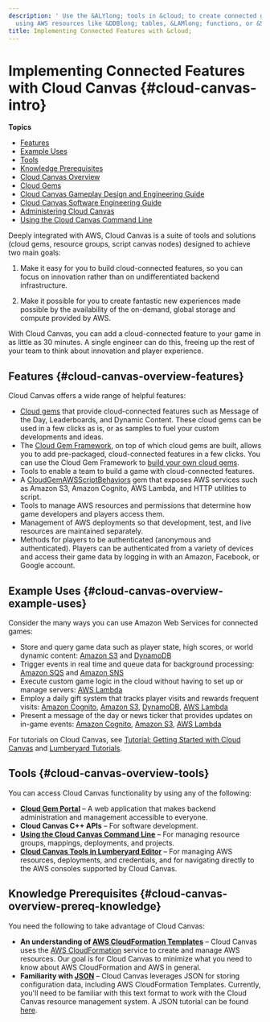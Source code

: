 ```yaml
---
description: ' Use the &ALYlong; tools in &cloud; to create connected gaming experiences
  using AWS resources like &DDBlong; tables, &LAMlong; functions, or &S3; buckets. '
title: Implementing Connected Features with &cloud;
---
```

# Implementing Connected Features with Cloud Canvas {#cloud-canvas-intro}

**Topics**
+ [Features](#cloud-canvas-overview-features)
+ [Example Uses](#cloud-canvas-overview-example-uses)
+ [Tools](#cloud-canvas-overview-tools)
+ [Knowledge Prerequisites](#cloud-canvas-overview-prereq-knowledge)
+ [Cloud Canvas Overview](/docs/userguide/gems/cloud-canvas/overview.md)
+ [Cloud Gems](/docs/userguide/gems/cloud-canvas/s-intro.md)
+ [Cloud Canvas Gameplay Design and Engineering Guide](/docs/userguide/gems/cloud-canvas/game-play-design-guide-intro.md)
+ [Cloud Canvas Software Engineering Guide](/docs/userguide/gems/cloud-canvas/soft-eng-intro.md)
+ [Administering Cloud Canvas](/docs/userguide/gems/cloud-canvas/administering-intro.md)
+ [Using the Cloud Canvas Command Line](/docs/userguide/gems/cloud-canvas/command-line.md)

Deeply integrated with AWS, Cloud Canvas is a suite of tools and solutions \(cloud gems, resource groups, script canvas nodes\) designed to achieve two main goals:

1. Make it easy for you to build cloud\-connected features, so you can focus on innovation rather than on undifferentiated backend infrastructure\.

1. Make it possible for you to create fantastic new experiences made possible by the availability of the on\-demand, global storage and compute provided by AWS\.

With Cloud Canvas, you can add a cloud\-connected feature to your game in as little as 30 minutes\. A single engineer can do this, freeing up the rest of your team to think about innovation and player experience\.

## Features {#cloud-canvas-overview-features}

Cloud Canvas offers a wide range of helpful features:
+ [Cloud gems](/docs/userguide/gems/cloud-canvas/s-intro.md) that provide cloud\-connected features such as Message of the Day, Leaderboards, and Dynamic Content\. These cloud gems can be used in a few clicks as is, or as samples to fuel your custom developments and ideas\. 
+ The [Cloud Gem Framework](/docs/userguide/gems/cloud-canvas/framework-intro.md), on top of which cloud gems are built, allows you to add pre\-packaged, cloud\-connected features in a few clicks\. You can use the Cloud Gem Framework to [build your own cloud gems](/docs/userguide/gems/cloud-canvas/cgf-getting-started-create-gem.md)\.
+ Tools to enable a team to build a game with cloud\-connected features\.
+ A [CloudGemAWSScriptBehaviors](/docs/userguide/gems/cloud-canvas/cgf-aws-behavior-context-reflections.md) gem that exposes AWS services such as Amazon S3, Amazon Cognito, AWS Lambda, and HTTP utilities to script\. 
+ Tools to manage AWS resources and permissions that determine how game developers and players access them\.
+ Management of AWS deployments so that development, test, and live resources are maintained separately\.
+ Methods for players to be authenticated \(anonymous and authenticated\)\. Players can be authenticated from a variety of devices and access their game data by logging in with an Amazon, Facebook, or Google account\.

## Example Uses {#cloud-canvas-overview-example-uses}

Consider the many ways you can use Amazon Web Services for connected games:
+ Store and query game data such as player state, high scores, or world dynamic content: [Amazon S3](https://docs.aws.amazon.com/AmazonS3/latest/dev/) and [DynamoDB](https://docs.aws.amazon.com/amazondynamodb/latest/developerguide/)
+ Trigger events in real time and queue data for background processing: [Amazon SQS](https://docs.aws.amazon.com/AWSSimpleQueueService/latest/SQSDeveloperGuide/) and [Amazon SNS](https://docs.aws.amazon.com/sns/latest/dg/)
+ Execute custom game logic in the cloud without having to set up or manage servers: [AWS Lambda](https://docs.aws.amazon.com/lambda/latest/dg/)
+ Employ a daily gift system that tracks player visits and rewards frequent visits: [Amazon Cognito](https://docs.aws.amazon.com/cognito/latest/developerguide/what-is-amazon-cognito.html), [Amazon S3](https://docs.aws.amazon.com/AmazonS3/latest/dev/), [DynamoDB](https://docs.aws.amazon.com/amazondynamodb/latest/developerguide/), [AWS Lambda](https://docs.aws.amazon.com/lambda/latest/dg/)
+ Present a message of the day or news ticker that provides updates on in\-game events: [Amazon Cognito](https://docs.aws.amazon.com/cognito/latest/developerguide/what-is-amazon-cognito.html), [Amazon S3](https://docs.aws.amazon.com/AmazonS3/latest/dev/), [AWS Lambda](https://docs.aws.amazon.com/lambda/latest/dg/) 

For tutorials on Cloud Canvas, see [Tutorial: Getting Started with Cloud Canvas](/docs/userguide/gems/cloud-canvas/tutorial.md) and [Lumberyard Tutorials](https://gamedev.amazon.com/forums/tutorials)\.

## Tools {#cloud-canvas-overview-tools}

 You can access Cloud Canvas functionality by using any of the following:
+  **[Cloud Gem Portal](/docs/userguide/gems/cloud-canvas/portal.md)** – A web application that makes backend administration and management accessible to everyone\. 
+  **Cloud Canvas C\+\+ APIs** – For software development\.
+ **[Using the Cloud Canvas Command Line](/docs/userguide/gems/cloud-canvas/command-line.md)** – For managing resource groups, mappings, deployments, and projects\. 
+  **[Cloud Canvas Tools in Lumberyard Editor](/docs/userguide/gems/cloud-canvas/ui-intro.md)** – For managing AWS resources, deployments, and credentials, and for navigating directly to the AWS consoles supported by Cloud Canvas\. 

## Knowledge Prerequisites {#cloud-canvas-overview-prereq-knowledge}

You need the following to take advantage of Cloud Canvas:
+ **An understanding of [AWS CloudFormation Templates](https://docs.aws.amazon.com/AWSCloudFormation/latest/UserGuide/template-guide.html)** – Cloud Canvas uses the [AWS CloudFormation](https://aws.amazon.com/cloudformation/) service to create and manage AWS resources\. Our goal is for Cloud Canvas to minimize what you need to know about AWS CloudFormation and AWS in general\. 
+ **Familiarity with [JSON](http://www.json.org/)** – Cloud Canvas leverages JSON for storing configuration data, including AWS CloudFormation Templates\. Currently, you'll need to be familiar with this text format to work with the Cloud Canvas resource management system\. A JSON tutorial can be found [here](http://www.w3resource.com/JSON/introduction.php)\. 